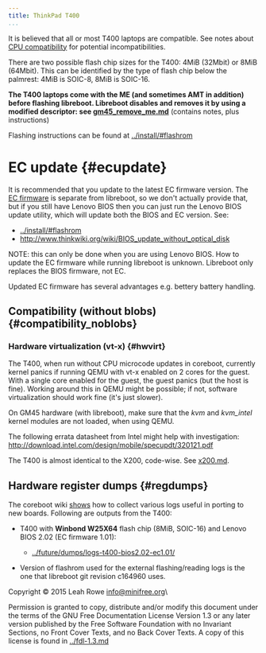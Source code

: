 ```yaml
---
title: ThinkPad T400 
...
```


It is believed that all or most T400 laptops are compatible. See notes
about [CPU
compatibility](../install/t400_external.html#cpu_compatibility) for
potential incompatibilities.

There are two possible flash chip sizes for the T400: 4MiB (32Mbit) or
8MiB (64Mbit). This can be identified by the type of flash chip below
the palmrest: 4MiB is SOIC-8, 8MiB is SOIC-16.

**The T400 laptops come with the ME (and sometimes AMT in addition)
before flashing libreboot. Libreboot disables and removes it by using a
modified descriptor: see [gm45\_remove\_me.md](gm45_remove_me.md)**
(contains notes, plus instructions)

Flashing instructions can be found at
[../install/\#flashrom](../install/#flashrom)

EC update {#ecupdate}
=========

It is recommended that you update to the latest EC firmware version. The
[EC firmware](../../faq.md#firmware-ec) is separate from
libreboot, so we don't actually provide that, but if you still have
Lenovo BIOS then you can just run the Lenovo BIOS update utility, which
will update both the BIOS and EC version. See:

-   [../install/#flashrom](../install/#flashrom)
-   <http://www.thinkwiki.org/wiki/BIOS_update_without_optical_disk>

NOTE: this can only be done when you are using Lenovo BIOS. How to
update the EC firmware while running libreboot is unknown. Libreboot
only replaces the BIOS firmware, not EC.

Updated EC firmware has several advantages e.g. bettery battery
handling.

Compatibility (without blobs) {#compatibility_noblobs}
-----------------------------

### Hardware virtualization (vt-x) {#hwvirt}

The T400, when run without CPU microcode updates in coreboot, currently
kernel panics if running QEMU with vt-x enabled on 2 cores for the
guest. With a single core enabled for the guest, the guest panics (but
the host is fine). Working around this in QEMU might be possible; if
not, software virtualization should work fine (it's just slower).

On GM45 hardware (with libreboot), make sure that the *kvm* and
*kvm\_intel* kernel modules are not loaded, when using QEMU.

The following errata datasheet from Intel might help with investigation:
<http://download.intel.com/design/mobile/specupdt/320121.pdf>

The T400 is almost identical to the X200, code-wise. See
[x200.md](x200.md).

Hardware register dumps {#regdumps}
-----------------------

The coreboot wiki
[shows](http://www.coreboot.org/Motherboard_Porting_Guide) how to
collect various logs useful in porting to new boards. Following are
outputs from the T400:

-   T400 with **Winbond W25X64** flash chip (8MiB, SOIC-16) and Lenovo
    BIOS 2.02 (EC firmware 1.01):
    -   [../future/dumps/logs-t400-bios2.02-ec1.01/](../future/dumps/logs-t400-bios2.02-ec1.01/)

-   Version of flashrom used for the external flashing/reading logs is
    the one that libreboot git revision c164960 uses.

Copyright © 2015 Leah Rowe <info@minifree.org>\

Permission is granted to copy, distribute and/or modify this document
under the terms of the GNU Free Documentation License Version 1.3 or any later
version published by the Free Software Foundation
with no Invariant Sections, no Front Cover Texts, and no Back Cover Texts.
A copy of this license is found in [../fdl-1.3.md](../fdl-1.3.md)
